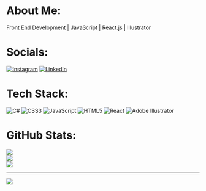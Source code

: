# About Me:
Front End Development |  JavaScript | React.js | Illustrator

 # Socials:
[![Instagram](https://img.shields.io/badge/Instagram-%23E4405F.svg?logo=Instagram&logoColor=white)](https://instagram.com/zubrrk) [![LinkedIn](https://img.shields.io/badge/LinkedIn-%230077B5.svg?logo=linkedin&logoColor=white)](https://linkedin.com/in/www.linkedin.com/in/muhammad-zubair-012866227) 

 # Tech Stack:
![C#](https://img.shields.io/badge/c%23-%23239120.svg?style=for-the-badge&logo=csharp&logoColor=white) ![CSS3](https://img.shields.io/badge/css3-%231572B6.svg?style=for-the-badge&logo=css3&logoColor=white) ![JavaScript](https://img.shields.io/badge/javascript-%23323330.svg?style=for-the-badge&logo=javascript&logoColor=%23F7DF1E) ![HTML5](https://img.shields.io/badge/html5-%23E34F26.svg?style=for-the-badge&logo=html5&logoColor=white) ![React](https://img.shields.io/badge/react-%2320232a.svg?style=for-the-badge&logo=react&logoColor=%2361DAFB) ![Adobe Illustrator](https://img.shields.io/badge/adobe%20illustrator-%23FF9A00.svg?style=for-the-badge&logo=adobe%20illustrator&logoColor=white)
# GitHub Stats:
![](https://github-readme-stats.vercel.app/api?username=zbrrk&theme=onedark&hide_border=true&include_all_commits=true&count_private=false)<br/>
![](https://github-readme-streak-stats.herokuapp.com/?user=zbrrk&theme=onedark&hide_border=true)<br/>
![](https://github-readme-stats.vercel.app/api/top-langs/?username=zbrrk&theme=onedark&hide_border=true&include_all_commits=true&count_private=false&layout=compact)

---
[![](https://visitcount.itsvg.in/api?id=zbrrk&icon=5&color=12)](https://visitcount.itsvg.in)

<!-- Proudly created with GPRM ( https://gprm.itsvg.in ) -->
